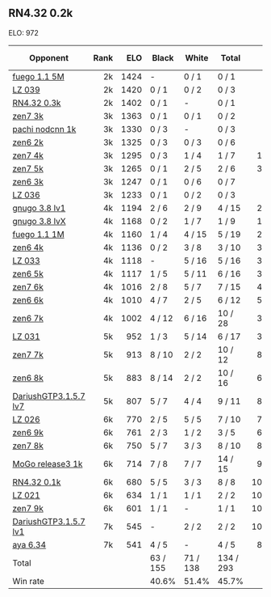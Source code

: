 ## RN4.32 0.2k ##

ELO: 972

Opponent | Rank | ELO | Black | White | Total | Win rate
---------|-----:|----:|-------|-------|-------|-------:
[fuego 1.1 5M](fuego%201.1%205M.md) | 2k | 1424 | - | 0 / 1 | 0 / 1 | 0.0%
[LZ 039](LZ%20039.md) | 2k | 1420 | 0 / 1 | 0 / 2 | 0 / 3 | 0.0%
[RN4.32 0.3k](RN4.32%200.3k.md) | 2k | 1402 | 0 / 1 | - | 0 / 1 | 0.0%
[zen7 3k](zen7%203k.md) | 3k | 1363 | 0 / 1 | 0 / 1 | 0 / 2 | 0.0%
[pachi nodcnn 1k](pachi%20nodcnn%201k.md) | 3k | 1330 | 0 / 3 | - | 0 / 3 | 0.0%
[zen6 2k](zen6%202k.md) | 3k | 1325 | 0 / 3 | 0 / 3 | 0 / 6 | 0.0%
[zen7 4k](zen7%204k.md) | 3k | 1295 | 0 / 3 | 1 / 4 | 1 / 7 | 14.3%
[zen7 5k](zen7%205k.md) | 3k | 1265 | 0 / 1 | 2 / 5 | 2 / 6 | 33.3%
[zen6 3k](zen6%203k.md) | 3k | 1247 | 0 / 1 | 0 / 6 | 0 / 7 | 0.0%
[LZ 036](LZ%20036.md) | 3k | 1233 | 0 / 1 | 0 / 2 | 0 / 3 | 0.0%
[gnugo 3.8 lv1](gnugo%203.8%20lv1.md) | 4k | 1194 | 2 / 6 | 2 / 9 | 4 / 15 | 26.7%
[gnugo 3.8 lvX](gnugo%203.8%20lvX.md) | 4k | 1168 | 0 / 2 | 1 / 7 | 1 / 9 | 11.1%
[fuego 1.1 1M](fuego%201.1%201M.md) | 4k | 1160 | 1 / 4 | 4 / 15 | 5 / 19 | 26.3%
[zen6 4k](zen6%204k.md) | 4k | 1136 | 0 / 2 | 3 / 8 | 3 / 10 | 30.0%
[LZ 033](LZ%20033.md) | 4k | 1118 | - | 5 / 16 | 5 / 16 | 31.3%
[zen6 5k](zen6%205k.md) | 4k | 1117 | 1 / 5 | 5 / 11 | 6 / 16 | 37.5%
[zen7 6k](zen7%206k.md) | 4k | 1016 | 2 / 8 | 5 / 7 | 7 / 15 | 46.7%
[zen6 6k](zen6%206k.md) | 4k | 1010 | 4 / 7 | 2 / 5 | 6 / 12 | 50.0%
[zen6 7k](zen6%207k.md) | 4k | 1002 | 4 / 12 | 6 / 16 | 10 / 28 | 35.7%
[LZ 031](LZ%20031.md) | 5k | 952 | 1 / 3 | 5 / 14 | 6 / 17 | 35.3%
[zen7 7k](zen7%207k.md) | 5k | 913 | 8 / 10 | 2 / 2 | 10 / 12 | 83.3%
[zen6 8k](zen6%208k.md) | 5k | 883 | 8 / 14 | 2 / 2 | 10 / 16 | 62.5%
[DariushGTP3.1.5.7 lv7](DariushGTP3.1.5.7%20lv7.md) | 5k | 807 | 5 / 7 | 4 / 4 | 9 / 11 | 81.8%
[LZ 026](LZ%20026.md) | 6k | 770 | 2 / 5 | 5 / 5 | 7 / 10 | 70.0%
[zen6 9k](zen6%209k.md) | 6k | 761 | 2 / 3 | 1 / 2 | 3 / 5 | 60.0%
[zen7 8k](zen7%208k.md) | 6k | 750 | 5 / 7 | 3 / 3 | 8 / 10 | 80.0%
[MoGo release3 1k](MoGo%20release3%201k.md) | 6k | 714 | 7 / 8 | 7 / 7 | 14 / 15 | 93.3%
[RN4.32 0.1k](RN4.32%200.1k.md) | 6k | 680 | 5 / 5 | 3 / 3 | 8 / 8 | 100.0%
[LZ 021](LZ%20021.md) | 6k | 634 | 1 / 1 | 1 / 1 | 2 / 2 | 100.0%
[zen7 9k](zen7%209k.md) | 6k | 601 | 1 / 1 | - | 1 / 1 | 100.0%
[DariushGTP3.1.5.7 lv1](DariushGTP3.1.5.7%20lv1.md) | 7k | 545 | - | 2 / 2 | 2 / 2 | 100.0%
[aya 6.34](aya%206.34.md) | 7k | 541 | 4 / 5 | - | 4 / 5 | 80.0%
Total | | | 63 / 155 | 71 / 138 | 134 / 293 | 
Win rate| | | 40.6% | 51.4% | 45.7% | 
